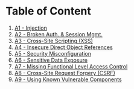 # Table of Content
1. [A1 - Injection](A1-Injection/README.md)
2. [A2 - Broken Auth. & Session Mgmt.]()
3. [A3 - Cross-Site Scripting (XSS)](A3%20-%20Cross%20Site%20Scripting%20(XSS)/README.md)
4. [A4 - Insecure Direct Object References]()
5. [A5 - Security Misconfiguration](A5%20-%20Security%20Misconfiguration/README.md)
6. [A6 - Sensitive Data Exposure]()
7. [A7 - Missing Functional Level Access Control]()
8. [A8 - Cross-Site Request Forgery (CSRF)]()
9. [A9 - Using Known Vulnerable Components]()